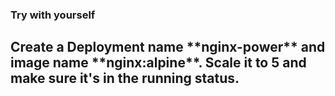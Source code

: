 
### Try with yourself

<h2>Create a Deployment name **nginx-power** and image name **nginx:alpine**. Scale it to 5 and make sure it's in the running status.</h2>

